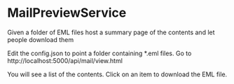 # MailPreviewService
Given a folder of EML files host a summary page of the contents and let people download them

Edit the config.json to point a folder containing *.eml files.
Go to http://localhost:5000/api/mail/view.html

You will see a list of the contents.  Click on an item to download the EML file.
